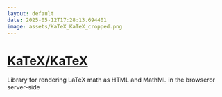```yaml
---
layout: default
date: 2025-05-12T17:28:13.694401
image: assets/KaTeX_KaTeX_cropped.png
---
```


# [KaTeX/KaTeX](https://github.com/KaTeX/KaTeX)

Library for rendering LaTeX math as HTML and MathML in the browseror server-side
